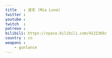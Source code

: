 ```yaml
---
title   : 波天 (Mia Luna)
twitter :
youtube :
twitch  :
patreon :
bilibili: https://space.bilibili.com/4122369/
country : cn
weapons :
    - gunlance
---
```

